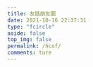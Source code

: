 ```yaml
---
title: 友链朋友圈
date: 2021-10-16 22:37:31
type: "fcircle"
aside: false
top_img: false
permalink: /hcof/
comments: ture
---
```


<script>
  window.circle_config = {
    api: 'http://circle.dorakika.cn' //你的朋友圈地址，不要加 '/'
  }
</script>

<script defer="defer" type="module" src="https://cdn.jsdelivr.net/gh/612901/661111@main/js/fcircle-module.js"></script>
<link href="https://cdn.jsdelivr.net/gh/612901/661111@main/js/circle.css" rel="stylesheet" />
<script defer="defer" src="https://cdn.jsdelivr.net/gh/612901/661111@main/js/circle.js" nomodule></script>
<div id="app"></div>
